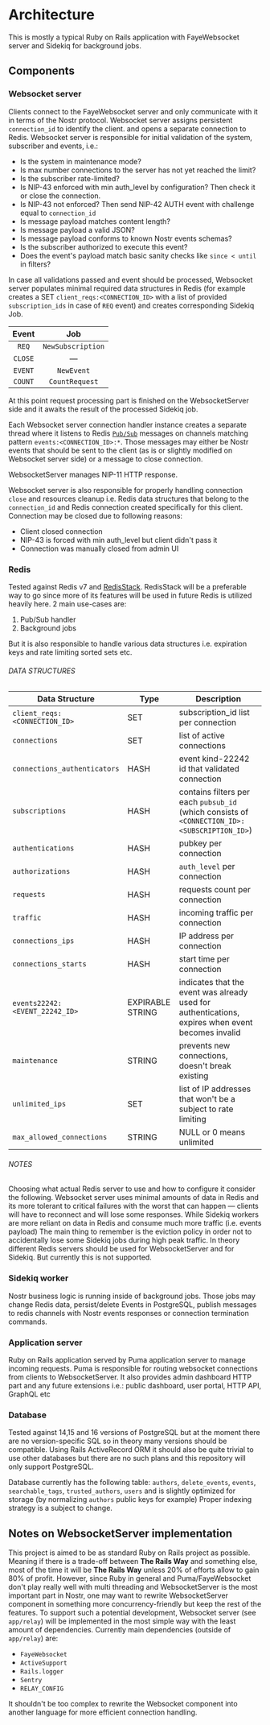 # Architecture
This is mostly a typical Ruby on Rails application with FayeWebsocket server and Sidekiq for background jobs.

## Components

### Websocket server
Clients connect to the FayeWebsocket server and only communicate with it in terms of the Nostr protocol.
Websocket server assigns persistent `connection_id` to identify the client. and opens a separate connection to Redis.
Websocket server is responsible for initial validation of the system, subscriber and events, i.e.:
* Is the system in maintenance mode?
* Is max number connections to the server has not yet reached the limit?
* Is the subscriber rate-limited?
* Is NIP-43 enforced with min auth_level by configuration? Then check it or close the connection.
* Is NIP-43 not enforced? Then send NIP-42 AUTH event with challenge equal to `connection_id`
* Is message payload matches content length?
* Is message payload a valid JSON?
* Is message payload conforms to known Nostr events schemas?
* Is the subscriber authorized to execute this event?
* Does the event's payload match basic sanity checks like `since < until` in filters?

In case all validations passed and event should be processed, Websocket server populates minimal required data structures in Redis (for example creates a SET `client_reqs:<CONNECTION_ID>` with a list of provided `subscription_ids` in case of `REQ` event) and creates corresponding Sidekiq Job.


| Event | Job |
| :-----: | :----:|
| `REQ`   | `NewSubscription` |
| `CLOSE` | — |
| `EVENT` | `NewEvent` |
| `COUNT` | `CountRequest` |

At this point request processing part is finished on the WebsocketServer side and it awaits the result of the processed Sidekiq job.

Each Websocket server connection handler instance creates a separate thread where it listens to Redis [`Pub/Sub`](https://redis.io/commands/?group=pubsub) messages on channels matching pattern `events:<CONNECTION_ID>:*`.
Those messages may either be Nostr events that should be sent to the client (as is or slightly modified on Websocket server side) or a message to close connection.

WebsocketServer manages NIP-11 HTTP response.

Websocket server is also responsible for properly handling connection `close` and resources cleanup i.e. Redis data structures that belong to the `connection_id` and Redis connection created specifically for this client.
Connection may be closed due to following reasons:
* Client closed connection
* NIP-43 is forced with min auth_level but client didn't pass it
* Connection was manually closed from admin UI

### Redis
Tested against Redis v7 and [RedisStack](https://redis.io/docs/about/about-stack/). RedisStack will be a preferable way to go since more of its features will be used in future
Redis is utilized heavily here. 2 main use-cases are:
1. Pub/Sub handler
2. Background jobs

But it is also responsible to handle various data structures i.e. expiration keys and rate limiting sorted sets etc.

###### DATA STRUCTURES

| Data Structure | Type | Description |
| --- | --- | --- |
| `client_reqs:<CONNECTION_ID>` | SET | subscription_id list per connection |
| `connections` | SET | list of active connections |
| `connections_authenticators` | HASH | event kind-22242 id that validated connection |
| `subscriptions` | HASH | contains filters per each `pubsub_id` (which consists of `<CONNECTION_ID>:<SUBSCRIPTION_ID>`) |
| `authentications` | HASH |pubkey per connection |
| `authorizations` | HASH | `auth_level` per connection |
| `requests` | HASH | requests count per connection |
| `traffic` | HASH | incoming traffic per connection |
| `connections_ips` | HASH |IP address per connection |
| `connections_starts` | HASH | start time per connection |
| `events22242:<EVENT_22242_ID>` | EXPIRABLE STRING | indicates that the event was already used for authentications, expires when event becomes invalid |
| `maintenance` | STRING | prevents new connections, doesn't break existing |
| `unlimited_ips` | SET | list of IP addresses that won't be a subject to rate limiting |
| `max_allowed_connections` | STRING | NULL or 0 means unlimited  |

###### NOTES

Choosing what actual Redis server to use and how to configure it consider the following.
Websocket server uses minimal amounts of data in Redis and its more tolerant to critical failures with the worst that can happen — clients will have to reconnect and will lose some responses.
While Sidekiq workers are more reliant on data in Redis and consume much more traffic (i.e. events payload)
The main thing to remember is the eviction policy in order not to accidentally lose some Sidekiq jobs during high peak traffic.
In theory different Redis servers should be used for WebsocketServer and for Sidekiq.
But currently this is not supported.

### Sidekiq worker
Nostr business logic is running inside of background jobs.
Those jobs may change Redis data, persist/delete Events in PostgreSQL, publish messages to redis channels with Nostr events responses or connection termination commands.

### Application server
Ruby on Rails application served by Puma application server to manage incoming requests.
Puma is responsible for routing websocket connections from clients to WebsocketServer.
It also provides admin dashboard HTTP part and any future extensions i.e.: public dashboard, user portal, HTTP API, GraphQL etc

### Database
Tested against 14,15 and 16 versions of PostgreSQL but at the moment there are no version-specific SQL so in theory many versions should be compatible.
Using Rails ActiveRecord ORM it should also be quite trivial to use other databases but there are no such plans and this repository will only support PostgreSQL.

Database currently has the following table: `authors`, `delete_events`, `events`, `searchable_tags`, `trusted_authors`, `users` and is slightly optimized for storage (by normalizing `authors` public keys for example)
Proper indexing strategy is a subject to change.

## Notes on WebsocketServer implementation
This project is aimed to be as standard Ruby on Rails project as possible.
Meaning if there is a trade-off between **The Rails Way** and something else, most of the time it will be **The Rails Way** unless 20% of efforts allow to gain 80% of profit.
However, since Ruby in general and Puma/FayeWebsocket don't play really well with multi threading and WebsocketServer is the most important part in Nostr, one may want to rewrite WebsocketServer component in something more concurrency-friendly but keep the rest of the features.
To support such a potential development, Websocket server (see `app/relay`) will be implemented in the most simple way with the least amount of dependencies.
Currently main dependencies (outside of `app/relay`) are:

* `FayeWebsocket`
* `ActiveSupport`
* `Rails.logger`
* `Sentry`
* `RELAY_CONFIG`

It shouldn't be too complex to rewrite the Websocket component into another language for more efficient connection handling.
